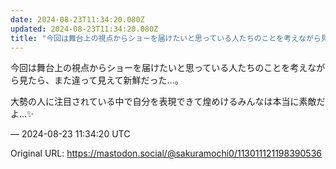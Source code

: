 ```yaml
---
date: 2024-08-23T11:34:20.080Z
updated: 2024-08-23T11:34:20.080Z
title: "今回は舞台上の視点からショーを届けたいと思っている人たちのことを考えながら見たら[...]"
---
```


<p>今回は舞台上の視点からショーを届けたいと思っている人たちのことを考えながら見たら、また違って見えて新鮮だった…。</p><p>大勢の人に注目されている中で自分を表現できて煌めけるみんなは本当に素敵だよ…✨️</p>

&mdash; 2024-08-23 11:34:20 UTC

Original URL: https://mastodon.social/@sakuramochi0/113011121198390536
